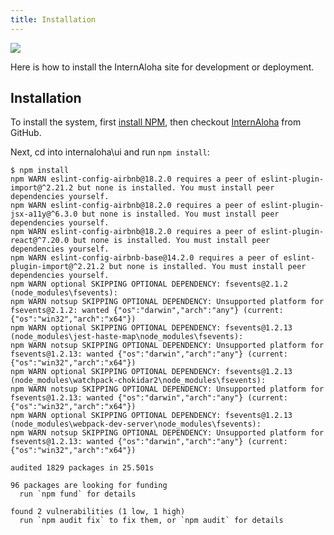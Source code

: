 ```yaml
---
title: Installation
---
```


<a href="https://github.com/internaloha/internaloha/actions?query=workflow%3Ainternaloha-ui"><img src="https://github.com/internaloha/internaloha/workflows/internaloha-ui/badge.svg"/></a>

Here is how to install the InternAloha site for development or deployment.

## Installation

To install the system, first [install NPM](https://www.npmjs.com/get-npm), then checkout [InternAloha](https://github.com/internaloha/internaloha) from GitHub.

Next, cd into internaloha\ui and run ``npm install``:

```
$ npm install
npm WARN eslint-config-airbnb@18.2.0 requires a peer of eslint-plugin-import@^2.21.2 but none is installed. You must install peer dependencies yourself.
npm WARN eslint-config-airbnb@18.2.0 requires a peer of eslint-plugin-jsx-a11y@^6.3.0 but none is installed. You must install peer dependencies yourself.
npm WARN eslint-config-airbnb@18.2.0 requires a peer of eslint-plugin-react@^7.20.0 but none is installed. You must install peer dependencies yourself.
npm WARN eslint-config-airbnb-base@14.2.0 requires a peer of eslint-plugin-import@^2.21.2 but none is installed. You must install peer dependencies yourself.
npm WARN optional SKIPPING OPTIONAL DEPENDENCY: fsevents@2.1.2 (node_modules\fsevents):
npm WARN notsup SKIPPING OPTIONAL DEPENDENCY: Unsupported platform for fsevents@2.1.2: wanted {"os":"darwin","arch":"any"} (current: {"os":"win32","arch":"x64"})
npm WARN optional SKIPPING OPTIONAL DEPENDENCY: fsevents@1.2.13 (node_modules\jest-haste-map\node_modules\fsevents):
npm WARN notsup SKIPPING OPTIONAL DEPENDENCY: Unsupported platform for fsevents@1.2.13: wanted {"os":"darwin","arch":"any"} (current: {"os":"win32","arch":"x64"})
npm WARN optional SKIPPING OPTIONAL DEPENDENCY: fsevents@1.2.13 (node_modules\watchpack-chokidar2\node_modules\fsevents):
npm WARN notsup SKIPPING OPTIONAL DEPENDENCY: Unsupported platform for fsevents@1.2.13: wanted {"os":"darwin","arch":"any"} (current: {"os":"win32","arch":"x64"})
npm WARN optional SKIPPING OPTIONAL DEPENDENCY: fsevents@1.2.13 (node_modules\webpack-dev-server\node_modules\fsevents):
npm WARN notsup SKIPPING OPTIONAL DEPENDENCY: Unsupported platform for fsevents@1.2.13: wanted {"os":"darwin","arch":"any"} (current: {"os":"win32","arch":"x64"})

audited 1829 packages in 25.501s

96 packages are looking for funding
  run `npm fund` for details

found 2 vulnerabilities (1 low, 1 high)
  run `npm audit fix` to fix them, or `npm audit` for details
```